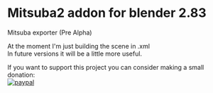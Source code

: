 # Mitsuba2 addon for blender 2.83  
Mitsuba exporter (Pre Alpha)

At the moment I'm just building the scene in .xml  
In future versions it will be a little more useful.


If you want to support this project you can consider making a small donation:  
[![paypal](https://www.paypalobjects.com/en_US/i/btn/btn_donateCC_LG.gif)](https://www.paypal.com/cgi-bin/webscr?cmd=_s-xclick&hosted_button_id=LNW6E4LCWWDV4&source=url)
